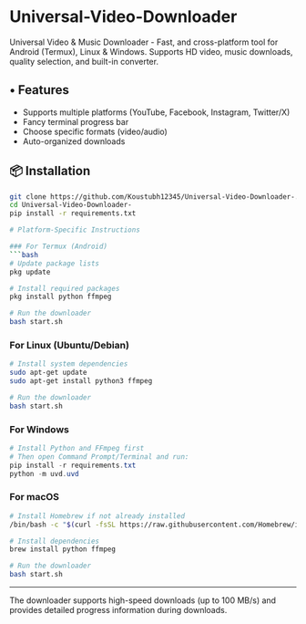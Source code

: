 # Universal-Video-Downloader
Universal Video &amp; Music Downloader - Fast, and cross-platform tool for Android (Termux), Linux &amp; Windows. Supports HD video, music downloads, quality selection, and built-in converter.

## • Features
- Supports multiple platforms (YouTube, Facebook, Instagram, Twitter/X)
- Fancy terminal progress bar
- Choose specific formats (video/audio)
- Auto-organized downloads

## 📦 Installation
```bash
git clone https://github.com/Koustubh12345/Universal-Video-Downloader-.git
cd Universal-Video-Downloader-
pip install -r requirements.txt

# Platform-Specific Instructions

### For Termux (Android)
```bash
# Update package lists
pkg update

# Install required packages
pkg install python ffmpeg

# Run the downloader
bash start.sh
```

### For Linux (Ubuntu/Debian)
```bash
# Install system dependencies
sudo apt-get update
sudo apt-get install python3 ffmpeg

# Run the downloader
bash start.sh
```

### For Windows
```powershell
# Install Python and FFmpeg first
# Then open Command Prompt/Terminal and run:
pip install -r requirements.txt
python -m uvd.uvd
```

### For macOS
```bash
# Install Homebrew if not already installed
/bin/bash -c "$(curl -fsSL https://raw.githubusercontent.com/Homebrew/install/master/install.sh)"

# Install dependencies
brew install python ffmpeg

# Run the downloader
bash start.sh
```

---

The downloader supports high-speed downloads (up to 100 MB/s) and provides detailed progress information during downloads.
